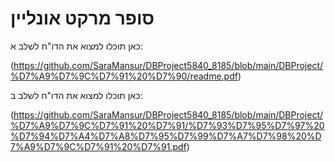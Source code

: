 # סופר מרקט אונליין

כאן תוכלו למצוא את הדו"ח לשלב א:

(https://github.com/SaraMansur/DBProject5840_8185/blob/main/DBProject/%D7%A9%D7%9C%D7%91%20%D7%90/readme.pdf)

כאן תוכלו למצוא את הדו"ח לשלב ב:

(https://github.com/SaraMansur/DBProject5840_8185/blob/main/DBProject/%D7%A9%D7%9C%D7%91%20%D7%91/%D7%93%D7%95%D7%97%20%D7%94%D7%A4%D7%A8%D7%95%D7%99%D7%A7%D7%98%20%D7%A9%D7%9C%D7%91%20%D7%91.pdf)
